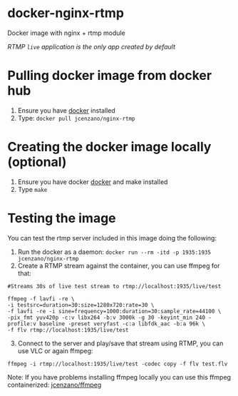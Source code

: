# docker-nginx-rtmp
Docker image with nginx + rtmp  module

*RTMP `live` application is the only app created by default*

# Pulling docker image from docker hub
1. Ensure you have [docker](https://www.docker.com) installed
2. Type: `docker pull jcenzano/nginx-rtmp`

# Creating the docker image locally (optional)
1. Ensure you have docker [docker](https://www.docker.com) and make installed
2. Type `make`

# Testing the image
You can test the rtmp server included in this image doing the following:
1. Run the docker as a daemon: `docker run --rm -itd -p 1935:1935 jcenzano/nginx-rtmp`
2. Create a RTMP stream against the container, you can use ffmpeg for that:
```
#Streams 30s of live test stream to rtmp://localhost:1935/live/test

ffmpeg -f lavfi -re \
-i testsrc=duration=30:size=1280x720:rate=30 \
-f lavfi -re -i sine=frequency=1000:duration=30:sample_rate=44100 \
-pix_fmt yuv420p -c:v libx264 -b:v 3000k -g 30 -keyint_min 240 -profile:v baseline -preset veryfast -c:a libfdk_aac -b:a 96k \
-f flv rtmp://localhost:1935/live/test

```
3. Connect to the server and play/save that stream using RTMP, you can use VLC or again ffmpeg:
```
ffmpeg -i rtmp://localhost:1935/live/test -codec copy -f flv test.flv
```

Note: If you have problems installing ffmpeg locally you can use this ffmpeg containerized: [jcenzano/ffmpeg](https://github.com/jordicenzano/docker-ffmpeg)